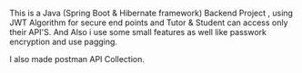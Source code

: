 This is a Java (Spring Boot & Hibernate framework) Backend Project , using JWT Algorithm for secure end points and Tutor & Student can access only their API'S. 
And Also i use some small features as well like passwork encryption and use pagging.

I also made postman API Collection.

